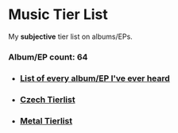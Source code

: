 # Music Tier List

My **subjective** tier list on albums/EPs.

### Album/EP count: 64

- ### [List of every album/EP I've ever heard](https://github.com/jaywor1/music_tierlist/blob/main/tier_lists/tier_list_all.md)

- ### [Czech Tierlist](https://github.com/jaywor1/music_tierlist/blob/main/tier_lists/czech_tier_list.md)

- ### [Metal Tierlist](https://github.com/jaywor1/music_tierlist/blob/main/tier_lists/metal.md)
